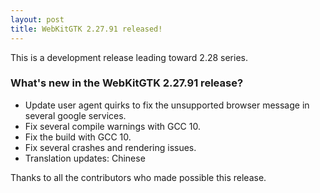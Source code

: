 ```yaml
---
layout: post
title: WebKitGTK 2.27.91 released!
---
```


This is a development release leading toward 2.28 series.

### What's new in the WebKitGTK 2.27.91 release?

 - Update user agent quirks to fix the unsupported browser message in several google services.
 - Fix several compile warnings with GCC 10.
 - Fix the build with GCC 10.
 - Fix several crashes and rendering issues.
 - Translation updates: Chinese

Thanks to all the contributors who made possible this release.
